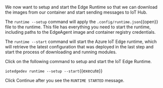 We now want to setup and start the Edge Runtime so that we can download the images from our container and start sending messages to IoT Hub.

The `runtime --setup` command will apply the `.config/runtime.json`{{open}} file to the runtime. This file has everything you need to start the runtime, including paths to the EdgeAgent image and container registry credentials.

The `runtime --start` command will start the Azure IoT Edge runtime, which will retrieve the latest configuration that was deployed in the last step and start the process of downloading and running modules.

Click on the following command to setup and start the IoT Edge Runtime.

`iotedgedev runtime --setup --start`{{execute}}

Click Continue after you see the `RUNTIME STARTED` message.
